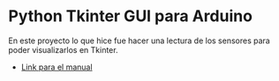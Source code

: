 # Python Tkinter GUI para Arduino

En este proyecto lo que hice fue hacer una lectura de los sensores para poder visualizarlos en Tkinter.

* [Link para el manual](https://drive.google.com/file/d/1lCWFwKooSg0N8EDypIpAyMMQiSNLDjlI/view?usp=drive_link)
